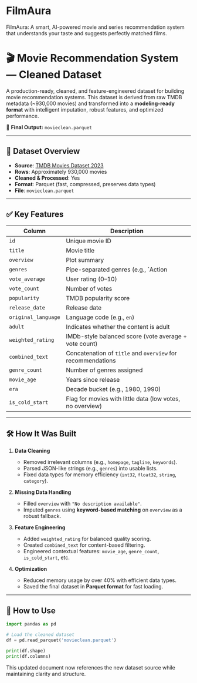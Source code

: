 # FilmAura
FilmAura: A smart, AI-powered movie and series recommendation system that understands your taste and suggests perfectly matched films.



# 🎬 Movie Recommendation System — Cleaned Dataset

A production-ready, cleaned, and feature-engineered dataset for building movie recommendation systems. This dataset is derived from raw TMDB metadata (~930,000 movies) and transformed into a **modeling-ready format** with intelligent imputation, robust features, and optimized performance.

📁 **Final Output:** `movieclean.parquet`

---

## 📁 Dataset Overview

- **Source**: [TMDB Movies Dataset 2023](https://www.kaggle.com/datasets/asaniczka/tmdb-movies-dataset-2023-930k-movies/code)
- **Rows**: Approximately 930,000 movies
- **Cleaned & Processed**: Yes
- **Format**: Parquet (fast, compressed, preserves data types)
- **File**: `movieclean.parquet`

---

## ✅ Key Features

| Column              | Description                                                  |
|---------------------|--------------------------------------------------------------|
| `id`                | Unique movie ID                                             |
| `title`             | Movie title                                                |
| `overview`          | Plot summary                                               |
| `genres`            | Pipe-separated genres (e.g., `Action|Adventure`)          |
| `vote_average`      | User rating (0–10)                                        |
| `vote_count`        | Number of votes                                            |
| `popularity`        | TMDB popularity score                                      |
| `release_date`      | Release date                                              |
| `original_language` | Language code (e.g., `en`)                                 |
| `adult`             | Indicates whether the content is adult                     |
| `weighted_rating`   | IMDb-style balanced score (vote average + vote count)     |
| `combined_text`     | Concatenation of `title` and `overview` for recommendations |
| `genre_count`       | Number of genres assigned                                   |
| `movie_age`         | Years since release                                        |
| `era`               | Decade bucket (e.g., 1980, 1990)                          |
| `is_cold_start`     | Flag for movies with little data (low votes, no overview) |

---

## 🛠️ How It Was Built

1. **Data Cleaning**  
   - Removed irrelevant columns (e.g., `homepage`, `tagline`, `keywords`).  
   - Parsed JSON-like strings (e.g., `genres`) into usable lists.  
   - Fixed data types for memory efficiency (`int32`, `float32`, `string`, `category`).  

2. **Missing Data Handling**  
   - Filled `overview` with `"No description available"`.  
   - Imputed `genres` using **keyword-based matching** on `overview` as a robust fallback.  

3. **Feature Engineering**  
   - Added `weighted_rating` for balanced quality scoring.  
   - Created `combined_text` for content-based filtering.  
   - Engineered contextual features: `movie_age`, `genre_count`, `is_cold_start`, etc.  

4. **Optimization**  
   - Reduced memory usage by over 40% with efficient data types.  
   - Saved the final dataset in **Parquet format** for fast loading.  

---

## 💾 How to Use

```python
import pandas as pd

# Load the cleaned dataset
df = pd.read_parquet('movieclean.parquet')

print(df.shape)
print(df.columns)
```

This updated document now references the new dataset source while maintaining clarity and structure.
